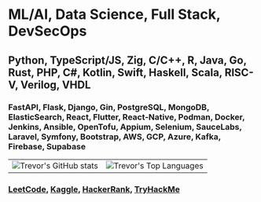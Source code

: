 <h1>ML/AI, Data Science, Full Stack, DevSecOps</h1>
<h2>Python, TypeScript/JS, Zig, C/C++, R, Java, Go, Rust, PHP, C#, Kotlin, Swift, Haskell, Scala, RISC-V, Verilog, VHDL</h2>
<h3>FastAPI, Flask, Django, Gin, PostgreSQL, MongoDB, ElasticSearch, React, Flutter, React-Native, Podman, Docker, Jenkins, Ansible, OpenTofu, Appium, Selenium, SauceLabs, Laravel, Symfony, Bootstrap, AWS, GCP, Azure, Kafka, Firebase, Supabase</h3>

<table>
  <tr>
    <td>
      <img src="https://github-readme-stats.vercel.app/api?username=tcs76321&show_icons=true&show=reviews,discussions_started,discussions_answered,prs_merged,prs_merged_percentage" alt="Trevor's GitHub stats" />
    </td>
    <td>
      <img src="https://github-readme-stats.vercel.app/api/top-langs/?username=tcs76321&langs_count=20&layout=donut-vertical" alt="Trevor's Top Languages" />
    </td>
  </tr>
</table>
<h3>
  <a href="https://leetcode.com/u/tcs7890/">LeetCode</a>, 
  <a href="">Kaggle</a>, 
  <a href="https://www.hackerrank.com/profile/stahltrevor5">HackerRank</a>, 
  <a href="https://tryhackme.com/p/stahltrevor5">TryHackMe</a>
</h3>
